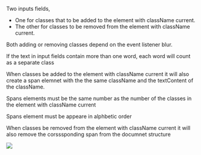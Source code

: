 Two inputs fields,
- One for classes that to be added to the element with className current.
- The other for classes to be removed from the element with className current.

Both adding or removing classes depend on the event listener blur.

If the text in input fields contain more than one word, each word will count as a separate class

When classes be added to the element with className current it will also create a span elemnet with the the same className and the textContent of the className.

Spans elements must be the same number as the number of the classes in the element with className current

Spans element must be appeare in alphbetic order

When classes be removed from the element with className current it will also remove the corsssponding span from the documnet structure

![](https://elzero.org/wp-content/uploads/2021/09/dom-assignment-two.gif)
